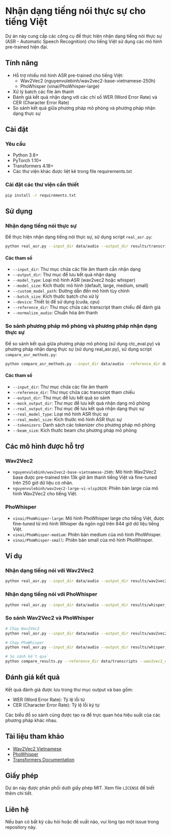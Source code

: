 # Nhận dạng tiếng nói thực sự cho tiếng Việt

Dự án này cung cấp các công cụ để thực hiện nhận dạng tiếng nói thực sự (ASR - Automatic Speech Recognition) cho tiếng Việt sử dụng các mô hình pre-trained hiện đại.

## Tính năng

- Hỗ trợ nhiều mô hình ASR pre-trained cho tiếng Việt:
  - Wav2Vec2 (nguyenvulebinh/wav2vec2-base-vietnamese-250h)
  - PhoWhisper (vinai/PhoWhisper-large)
- Xử lý batch các file âm thanh
- Đánh giá kết quả nhận dạng với các chỉ số WER (Word Error Rate) và CER (Character Error Rate)
- So sánh kết quả giữa phương pháp mô phỏng và phương pháp nhận dạng thực sự

## Cài đặt

### Yêu cầu

- Python 3.8+
- PyTorch 1.10+
- Transformers 4.18+
- Các thư viện khác được liệt kê trong file requirements.txt

### Cài đặt các thư viện cần thiết

```bash
pip install -r requirements.txt
```

## Sử dụng

### Nhận dạng tiếng nói thực sự

Để thực hiện nhận dạng tiếng nói thực sự, sử dụng script `real_asr.py`:

```bash
python real_asr.py --input_dir data/audio --output_dir results/transcripts --model_type wav2vec2
```

#### Các tham số

- `--input_dir`: Thư mục chứa các file âm thanh cần nhận dạng
- `--output_dir`: Thư mục để lưu kết quả nhận dạng
- `--model_type`: Loại mô hình ASR (wav2vec2 hoặc whisper)
- `--model_size`: Kích thước mô hình (default, large, medium, small)
- `--custom_model_path`: Đường dẫn đến mô hình tùy chỉnh
- `--batch_size`: Kích thước batch cho xử lý
- `--device`: Thiết bị để sử dụng (cuda, cpu)
- `--reference_dir`: Thư mục chứa các transcript tham chiếu để đánh giá
- `--normalize_audio`: Chuẩn hóa âm thanh

### So sánh phương pháp mô phỏng và phương pháp nhận dạng thực sự

Để so sánh kết quả giữa phương pháp mô phỏng (sử dụng ctc_eval.py) và phương pháp nhận dạng thực sự (sử dụng real_asr.py), sử dụng script `compare_asr_methods.py`:

```bash
python compare_asr_methods.py --input_dir data/audio --reference_dir data/transcripts
```

#### Các tham số

- `--input_dir`: Thư mục chứa các file âm thanh
- `--reference_dir`: Thư mục chứa các transcript tham chiếu
- `--output_dir`: Thư mục để lưu kết quả so sánh
- `--mock_output_dir`: Thư mục để lưu kết quả nhận dạng mô phỏng
- `--real_output_dir`: Thư mục để lưu kết quả nhận dạng thực sự
- `--real_model_type`: Loại mô hình ASR thực sự
- `--real_model_size`: Kích thước mô hình ASR thực sự
- `--tokenizers`: Danh sách các tokenizer cho phương pháp mô phỏng
- `--beam_size`: Kích thước beam cho phương pháp mô phỏng

## Các mô hình được hỗ trợ

### Wav2Vec2

- `nguyenvulebinh/wav2vec2-base-vietnamese-250h`: Mô hình Wav2Vec2 base được pre-trained trên 13k giờ âm thanh tiếng Việt và fine-tuned trên 250 giờ dữ liệu có nhãn.
- `nguyenvulebinh/wav2vec2-large-vi-vlsp2020`: Phiên bản large của mô hình Wav2Vec2 cho tiếng Việt.

### PhoWhisper

- `vinai/PhoWhisper-large`: Mô hình PhoWhisper large cho tiếng Việt, được fine-tuned từ mô hình Whisper đa ngôn ngữ trên 844 giờ dữ liệu tiếng Việt.
- `vinai/PhoWhisper-medium`: Phiên bản medium của mô hình PhoWhisper.
- `vinai/PhoWhisper-small`: Phiên bản small của mô hình PhoWhisper.

## Ví dụ

### Nhận dạng tiếng nói với Wav2Vec2

```bash
python real_asr.py --input_dir data/audio --output_dir results/wav2vec2_transcripts --model_type wav2vec2
```

### Nhận dạng tiếng nói với PhoWhisper

```bash
python real_asr.py --input_dir data/audio --output_dir results/whisper_transcripts --model_type whisper
```

### So sánh Wav2Vec2 và PhoWhisper

```bash
# Chạy Wav2Vec2
python real_asr.py --input_dir data/audio --output_dir results/wav2vec2_transcripts --model_type wav2vec2

# Chạy PhoWhisper
python real_asr.py --input_dir data/audio --output_dir results/whisper_transcripts --model_type whisper

# So sánh kết quả
python compare_results.py --reference_dir data/transcripts --wav2vec2_dir results/wav2vec2_transcripts --whisper_dir results/whisper_transcripts --output_dir results/comparison
```

## Đánh giá kết quả

Kết quả đánh giá được lưu trong thư mục output và bao gồm:

- WER (Word Error Rate): Tỷ lệ lỗi từ
- CER (Character Error Rate): Tỷ lệ lỗi ký tự

Các biểu đồ so sánh cũng được tạo ra để trực quan hóa hiệu suất của các phương pháp khác nhau.

## Tài liệu tham khảo

- [Wav2Vec2 Vietnamese](https://huggingface.co/nguyenvulebinh/wav2vec2-base-vietnamese-250h)
- [PhoWhisper](https://huggingface.co/vinai/PhoWhisper-large)
- [Transformers Documentation](https://huggingface.co/docs/transformers/index)

## Giấy phép

Dự án này được phân phối dưới giấy phép MIT. Xem file `LICENSE` để biết thêm chi tiết.

## Liên hệ

Nếu bạn có bất kỳ câu hỏi hoặc đề xuất nào, vui lòng tạo một issue trong repository này.
